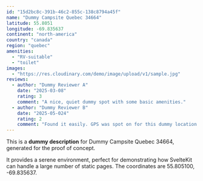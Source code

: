 ```yaml
---
id: "15d2bc8c-391b-46c2-855c-138c8794a45f"
name: "Dummy Campsite Quebec 34664"
latitude: 55.8051
longitude: -69.835637
continent: "north-america"
country: "canada"
region: "quebec"
amenities:
  - "RV-suitable"
  - "toilet"
images:
  - "https://res.cloudinary.com/demo/image/upload/v1/sample.jpg"
reviews:
  - author: "Dummy Reviewer A"
    date: "2025-03-08"
    rating: 3
    comment: "A nice, quiet dummy spot with some basic amenities."
  - author: "Dummy Reviewer B"
    date: "2025-05-024"
    rating: 2
    comment: "Found it easily. GPS was spot on for this dummy location."
---
```


This is a **dummy description** for Dummy Campsite Quebec 34664, generated for the proof of concept.

It provides a serene environment, perfect for demonstrating how SvelteKit can handle a large number of static pages. The coordinates are 55.805100, -69.835637.
